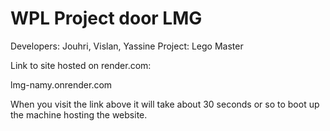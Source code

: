 # WPL Project door LMG
Developers: Jouhri, Vislan, Yassine
Project: Lego Master

Link to site hosted on render.com:

lmg-namy.onrender.com

When you visit the link above it will take about 30 seconds or so to boot up the machine hosting the website.
